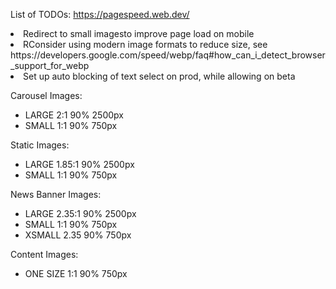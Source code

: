 List of TODOs:
https://pagespeed.web.dev/
<ui>
  <li>Redirect to small imagesto improve page load on mobile</li>
  <li>RConsider using modern image formats to reduce size, see https://developers.google.com/speed/webp/faq#how_can_i_detect_browser_support_for_webp</li>
  <li>Set up auto blocking of text select on prod, while allowing on beta</li>
</ui>

Carousel Images:
- LARGE 2:1 90% 2500px
- SMALL 1:1 90% 750px

Static Images:
- LARGE 1.85:1 90% 2500px
- SMALL 1:1 90% 750px

News Banner Images:
- LARGE 2.35:1 90% 2500px
- SMALL 1:1 90% 750px
- XSMALL 2.35 90% 750px

Content Images:
- ONE SIZE 1:1 90% 750px
